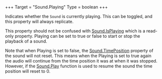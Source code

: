+++
Target = "Sound.Playing"
Type = boolean
+++

Indicates whether the `Sound` is currently playing. This can be toggled, and this property will always replicate.This property should not be confused with [Sound.IsPlaying](https://developer.roblox.com/api-reference/property/Sound/IsPlaying) which is a read-only property. Playing can be set to true or false to start or stop the playback of a sound.Note that when Playing is set to false, the [Sound.TimePosition](https://developer.roblox.com/api-reference/property/Sound/TimePosition) property of the sound will not reset. This means when the Playing is set to true again the audio will continue from the time position it was at when it was stopped. However, if the [Sound.Play](https://developer.roblox.com/api-reference/function/Sound/Play) function is used to resume the sound the time position will reset to 0.